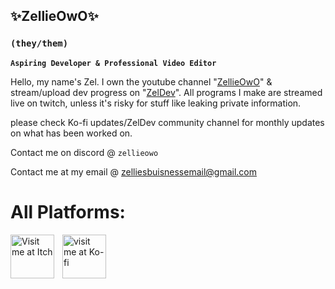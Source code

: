 ## ✨ZellieOwO✨
### **`(they/them)`**

**`Aspiring Developer & Professional Video Editor`**

Hello, my name's Zel. I own the youtube channel "[ZellieOwO](https://www.youtube.com/@ZellieOwO)" & stream/upload dev progress on "[ZelDev](https://www.youtube.com/@ZelDeveloper)". All programs I make are streamed live on twitch, unless it's risky for stuff like leaking private information.


please check Ko-fi updates/ZelDev community channel for monthly updates on what has been worked on. 


Contact me on discord @ `zellieowo`

Contact me at my email @ [zelliesbuisnessemail@gmail.com](https://mail.google.com/mail/u/0/#inbox?compose=CllgCJfrLPMnDQbRXvphLmDXGkVNkhTqVgKLKZNFRQVFFLMgDkqHtqzrXXxCSgqSTzjpKJMhczg)

# All Platforms:

[<img align="left" alt="Visit me at Itch" width="70px" style="padding-right:10px;" src="https://static.itch.io/images/app-icon.svg"/>](https://zilliuscon.itch.io/)

[<img align="left" alt="visit me at Ko-fi" width="70px" style="padding-right:10px;" src="https://cdn.prod.website-files.com/5c14e387dab576fe667689cf/64f1a9ddd0246590df69e9ef_ko-fi_logo_02-p-500.png"/>](
https://ko-fi.com/zelliemediagroup
)
